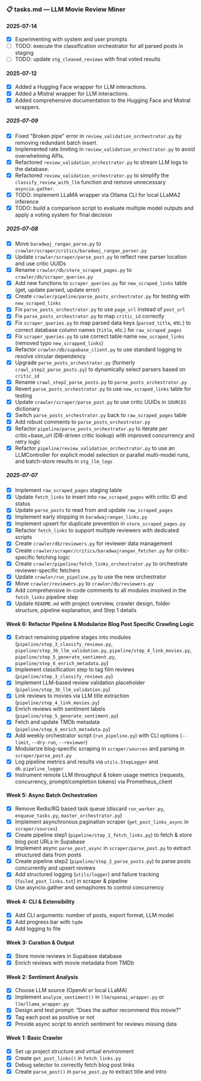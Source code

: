 ### 📋 tasks.md — LLM Movie Review Miner

#### 2025-07-14
- [x] Experimenting with system and user prompts
- [ ] TODO: execute the classification orchestrator for all parsed posts in staging
- [ ] TODO: update `stg_cleaned_reviews` with final voted results

#### 2025-07-12
- [x]  Added a Hugging Face wrapper for LLM interactions.
- [x]  Added a Mistral wrapper for LLM interactions.
- [x]  Added comprehensive documentation to the Hugging Face and Mistral wrappers.

##### 2025-07-09
- [x] Fixed "Broken pipe" error in `review_validation_orchestrator.py` by removing redundant batch insert.
- [x] Implemented rate limiting in `review_validation_orchestrator.py` to avoid overwhelming APIs.
- [x] Refactored `review_validation_orchestrator.py` to stream LLM logs to the database.
- [x] Refactored `review_validation_orchestrator.py` to simplify the `classify_review_with_llm` function and remove unnecessary `asyncio.gather`.
- [x] TODO: implement LLaMA wrapper via Ollama CLI for local LLaMA2 inference
- [x] TODO: build a comparison script to evaluate multiple model outputs and apply a voting system for final decision

##### 2025-07-08
- [x] Move `baradwaj_rangan_parse.py` to `crawler/scraper/critics/baradwaj_rangan_parser.py`
- [x] Update `crawler/scraper/parse_post.py` to reflect new parser location and use critic UUIDs
- [x] Rename `crawler/db/store_scraped_pages.py` to `crawler/db/scraper_queries.py`
- [x] Add new functions to `scraper_queries.py` for `new_scraped_links` table (get, update parsed, update error)
- [x] Create `crawler/pipeline/parse_posts_orchestrator.py` for testing with `new_scraped_links`
- [x] Fix `parse_posts_orchestrator.py` to use `page_url` instead of `post_url`
- [x] Fix `parse_posts_orchestrator.py` to map `critic_id` correctly
- [x] Fix `scraper_queries.py` to map parsed data keys (`parsed_title`, etc.) to correct database column names (`title`, etc.) for `raw_scraped_pages`
- [x] Fix `scraper_queries.py` to use correct table name `new_scraped_links` (removed typo `new_scrapped_links`)
- [x] Refactor `crawler/db/supabase_client.py` to use standard logging to resolve circular dependency
- [x] Upgrade `parse_posts_orchestrator.py` (formerly `crawl_step2_parse_posts.py`) to dynamically select parsers based on `critic_id`
- [x] Rename `crawl_step2_parse_posts.py` to `parse_posts_orchestrator.py`
- [x] Revert `parse_posts_orchestrator.py` to use `new_scraped_links` table for testing
- [x] Update `crawler/scraper/parse_post.py` to use critic UUIDs in `SOURCES` dictionary
- [x] Switch `parse_posts_orchestrator.py` back to `raw_scraped_pages` table
- [x] Add robust comments to `parse_posts_orchestrator.py`
- [x] Refactor `pipeline/parse_posts_orchestrator.py` to iterate per critic+base_url (DB-driven critic lookup) with improved concurrency and retry logic
- [x] Refactor `pipeline/review_validation_orchestrator.py` to use an LLMController for explicit model selection or parallel multi-model runs, and batch-store results in `stg_llm_logs`

##### 2025-07-07
- [x] Implement `raw_scraped_pages` staging table
- [x] Update `fetch_links` to insert into `raw_scraped_pages` with critic ID and status
- [x] Update `parse_posts` to read from and update `raw_scraped_pages`
- [x] Implement early stopping in `baradwajrangan_links.py`
- [x] Implement upsert for duplicate prevention in `store_scraped_pages.py`
- [x] Refactor `fetch_links` to support multiple reviewers with dedicated scripts
- [x] Create `crawler/db/reviewers.py` for reviewer data management
- [x] Create `crawler/scraper/critics/baradwajrangan_fetcher.py` for critic-specific fetching logic
- [x] Create `crawler/pipeline/fetch_links_orchestrator.py` to orchestrate reviewer-specific fetchers
- [x] Update `crawler/run_pipeline.py` to use the new orchestrator
- [x] Move `crawler/reviewers.py` to `crawler/db/reviewers.py`
- [x] Add comprehensive in-code comments to all modules involved in the `fetch_links` pipeline step
- [x] Update `README.md` with project overview, crawler design, folder structure, pipeline explanation, and Step 1 details

#### Week 6: Refactor Pipeline & Modularize Blog Post Specific Crawling Logic
- [x] Extract remaining pipeline stages into modules (`pipeline/step_3_classify_reviews.py`, `pipeline/step_3b_llm_validation.py`, `pipeline/step_4_link_movies.py`, `pipeline/step_5_generate_sentiment.py`, `pipeline/step_6_enrich_metadata.py`)
- [x] Implement classification step to tag film reviews (`pipeline/step_3_classify_reviews.py`)
- [x] Implement LLM-based review validation placeholder (`pipeline/step_3b_llm_validation.py`)
- [x] Link reviews to movies via LLM title extraction (`pipeline/step_4_link_movies.py`)
- [x] Enrich reviews with sentiment labels (`pipeline/step_5_generate_sentiment.py`)
- [x] Fetch and update TMDb metadata (`pipeline/step_6_enrich_metadata.py`)
- [x] Add weekly orchestrator script (`run_pipeline.py`) with CLI options (`--limit`, `--dry-run`, `--reviewer`)
- [x] Modularize blog-specific scraping in `scraper/sources` and parsing in `scraper/parse_post.py`
- [x] Log pipeline metrics and results via `utils.StepLogger` and `db.pipeline_logger`
- [x] Instrument remote LLM throughput & token usage metrics (requests, concurrency, prompt/completion tokens) via Prometheus_client

#### Week 5: Async Batch Orchestration
- [x] Remove Redis/RQ based task queue (discard `run_worker.py`, `enqueue_tasks.py`, `master_orchestrator.py`)
- [x] Implement asynchronous pagination scraper (`get_post_links_async` in `scraper/sources`)
- [x] Create pipeline step1 (`pipeline/step_1_fetch_links.py`) to fetch & store blog post URLs in Supabase
- [x] Implement async `parse_post_async` in `scraper/parse_post.py` to extract structured data from posts
- [x] Create pipeline step2 (`pipeline/step_2_parse_posts.py`) to parse posts concurrently and upsert reviews
- [x] Add structured logging (`utils/logger`) and failure tracking (`failed_post_links.txt`) in scraper & pipeline
- [x] Use asyncio.gather and semaphores to control concurrency

#### Week 4: CLI & Extensibility
- [x] Add CLI arguments: number of posts, export format, LLM model
- [x] Add progress bar with `tqdm`
- [x] Add logging to file

#### Week 3: Curation & Output
- [x] Store movie reviews in Supabase database
- [x] Enrich reviews with movie metadata from TMDb

#### Week 2: Sentiment Analysis
- [x] Choose LLM source (OpenAI or local LLaMA)
- [x] Implement `analyze_sentiment()` in `llm/openai_wrapper.py` or `llm/llama_wrapper.py`
- [x] Design and test prompt: “Does the author recommend this movie?”
- [x] Tag each post as positive or not
- [x] Provide async script to enrich sentiment for reviews missing data

#### Week 1: Basic Crawler
- [x] Set up project structure and virtual environment
- [x] Create `get_post_links()` in `fetch_links.py`
- [x] Debug selector to correctly fetch blog post links
- [x] Create `parse_post()` in `parse_post.py` to extract title and intro